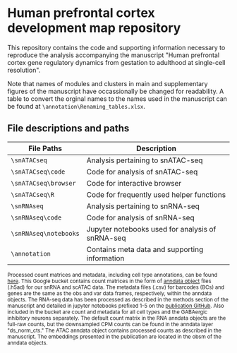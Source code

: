 # Human prefrontal cortex development map repository

This repository contains the code and supporting information necessary to 
reproduce the analysis accompanying the manuscript "Human prefrontal cortex gene regulatory dynamics from gestation to adulthood at single-cell resolution". 

Note that names of modules and clusters in main and supplementary figures 
of the manuscript have occassionally be changed for readability. A table to 
convert the orginal names to the names used in the manuscript can be found
at `\annotation\Renaming_tables.xlsx`.

## File descriptions and paths

| File Paths | Description |
| ----------- | ----------- |
| `\snATACseq`  | Analysis pertaining to snATAC-seq |
| `\snATACseq\code`  | Code for analysis of snATAC-seq |
| `\snATACseq\browser`  | Code for interactive browser |
| `\snATACseq\R`  | Code for frequently used helper functions |
| `\snRNAseq`  | Analysis pertaining to snRNA-seq |
| `\snRNAseq\code`  | Code for analysis of snRNA-seq |
| `\snRNAseq\notebooks`  | Jupyter notebooks used for analysis of snRNA-seq |
| `\annotation`  | Contains meta data and supporting information |

<span style="font-size:smaller;"> Processed count matrices and metadata, including cell type annotations, can be found [here](https://console.cloud.google.com/storage/browser/neuro-dev). This Google bucket contains count matrices in the form of [anndata object](https://anndata.readthedocs.io/en/latest/) files (.h5ad) for our snRNA and scATAC data. The metadata files (.csv) for barcodes (BCs) and genes are the same as the obs and var data frames, respectively, within the anndata objects. The RNA-seq data has been processed as described in the methods section of the manuscript and detailed in jupyter notebooks prefixed 1-5 on the [publication GitHub](https://github.com/ListerLab/pfc_development/tree/master/snRNAseq/notebooks). Also included in the bucket are count and metadata for all cell types and the GABAergic inhibitory neurons separately. The default count matrix in the RNA anndata objects are the full-raw counts, but the downsampled CPM counts can be found in the anndata layer "ds_norm_cts." The ATAC anndata object contains processed counts as described in the manuscript. The embeddings presented in the publication are located in the obsm of the anndata objects. </span>

